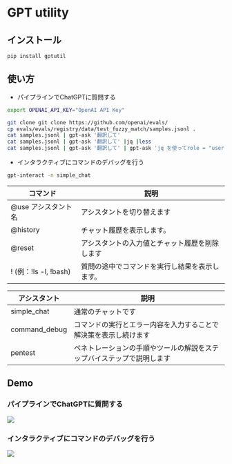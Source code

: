 # GPT utility

## インストール
```
pip install gptutil
```

## 使い方
* パイプラインでChatGPTに質問する
```bash
export OPENAI_API_KEY="OpenAI API Key"

git clone git clone https://github.com/openai/evals/
cp evals/evals/registry/data/test_fuzzy_match/samples.jsonl .
cat samples.jsonl | gpt-ask '翻訳して'
cat samples.jsonl | gpt-ask '翻訳して' |jq |less
cat samples.jsonl | gpt-ask '翻訳して' | gpt-ask 'jq を使ってrole = "user"の "content"をすべて取り出して下さい。'
```
* インタラクティブにコマンドのデバッグを行う
```bash
gpt-interact -n simple_chat
```
|コマンド|説明|
|---|---|
|@use アシスタント名|アシスタントを切り替えます|
|@history |チャット履歴を表示します。|
|@reset|アシスタントの入力値とチャット履歴を削除します|
|! (例：!ls -l, !bash)|質問の途中でコマンドを実行し結果を表示します。|

|アシスタント|説明|
|---|---|
|simple_chat|通常のチャットです|
|command_debug|コマンドの実行とエラー内容を入力することで解決策を表示し続けます|
|pentest|ペネトレーションの手順やツールの解説をステップバイステップで説明します|

## Demo
### パイプラインでChatGPTに質問する
![](./docs/img/gpt-tools.gif)
### インタラクティブにコマンドのデバッグを行う
![](./docs/img/ffmpeg-demo.gif)
